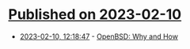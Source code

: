 # [Published on 2023-02-10](index.md)

* [2023-02-10, 12:18:47](https://news.ycombinator.com/item?id=34738702) - [OpenBSD: Why and How](https://sive.rs/openbsd)
